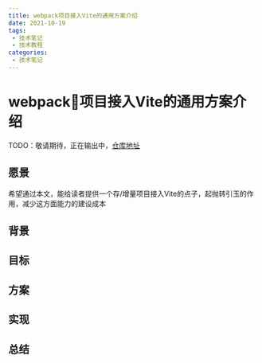 ```yaml
---
title: webpack项目接入Vite的通用方案介绍
date: 2021-10-19
tags:
 - 技术笔记
 - 技术教程
categories:
 - 技术笔记
---
```

# webpack项目接入Vite的通用方案介绍

TODO：敬请期待，正在输出中，[仓库地址](https://github.com/ATQQ/webpack-vite-serve)

## 愿景
希望通过本文，能给读者提供一个存/增量项目接入Vite的点子，起抛转引玉的作用，减少这方面能力的建设成本

## 背景
## 目标
## 方案
## 实现
## 总结

<comment/>
<tongji/>